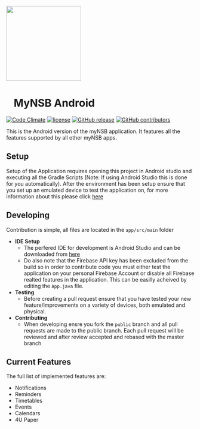 <img src="https://github.com/MyNSB/Android/blob/master/app/src/main/res/mipmap-xxxhdpi/mynsb_logo.png" width="200"/> &nbsp; 
# &nbsp;&nbsp; MyNSB Android

[![Code Climate](https://img.shields.io/codeclimate/maintainability/MyNSB/Android.svg?style=flat-square)](https://codeclimate.com/github/MyNSB/Android)
[![license](https://img.shields.io/github/license/MyNSB/Android.svg?style=flat-square)]()
[![GitHub release](https://img.shields.io/github/release/MyNSB/Android.svg?style=flat-square)]()
[![GitHub contributors](https://img.shields.io/github/contributors/MyNSB/Android.svg?style=flat-square)](https://github.com/MyNSB/API)



This is the Android version of the myNSB application. It features all the features supported by all other myNSB apps.

## Setup
Setup of the Application requires opening this project in Android studio and executing all the Gradle Scripts (Note: If using Android Studio this is done for you automatically). After the environment has been setup ensure that you set up an emulated device to test the application on, for more information about this please click [here](https://developer.android.com/studio/run/device)



## Developing
Contribution is simple, all files are located in the `app/src/main` folder    
 - <b>IDE Setup</b>
    - The perfered IDE for development is Android Studio and can be downloaded from [here](https://developer.android.com/studio/)
    - Do also note that the Firebase API key has been excluded from the build so in order to contribute code you must either test the application on your personal Firebase Account or disable all Firebase realted features in the application. This can be easilly acheived by editing the `App.java` file.
 - <b>Testing</b>
    - Before creating a pull request ensure that you have tested your new feature/improvements on a variety of devices, both emulated and physical. 
 - <b>Contributing</b>
    - When developing ensre you fork the `public` branch and all pull requests are made to the public branch. Each pull request will be reviewed and after review accepted and rebased with the master branch
 
 
## Current Features
The full list of implemented features are:
 - Notifications
 - Reminders
 - Timetables
 - Events
 - Calendars
 - 4U Paper
